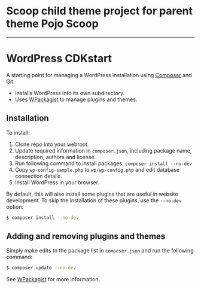 # Scoop child theme project for parent theme Pojo Scoop

------

# WordPress CDKstart

A starting point for managing a WordPress installation using [Composer](https://getcomposer.org/) and Git.

* Installs WordPress into its own subdirectory.
* Uses [WPackagist](http://wpackagist.org/) to manage plugins and themes.

## Installation

To install:

1. Clone repo into your webroot.
2. Update required information in `composer.json`, including package name, description, authors and license.
3. Run following command to install packages: `composer install --no-dev`
4. Copy `wp-config-sample.php` to `wp/wp-config.php` and edit database connection details.
5. Install WordPress in your browser.

By default, this will also install some plugins that are useful in website development. To skip the installation of these plugins, use the `--no-dev` option:

```sh
$ composer install --no-dev
```

## Adding and removing plugins and themes

Simply make edits to the package list in `composer.json` and run the following command:

```sh
$ composer update --no-dev
```

See [WPackagist](http://wpackagist.org/) for more information.
